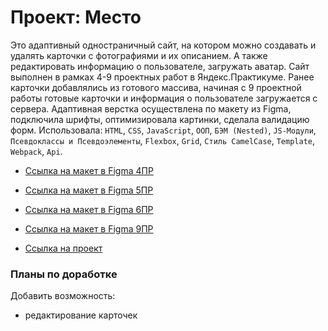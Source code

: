 # Проект: Место

Это адаптивный одностраничный сайт, на котором можно создавать и удалять карточки
с фотографиями и их описанием. А также редактировать информацию о пользователе, загружать аватар.
Сайт выполнен в рамках 4-9 проектных работ в Яндекс.Практикуме. Ранее карточки добавлялись из готового массива, начиная 
с 9 проектной работы готовые карточки и информация о пользователе загружается с сервера.
Адаптивная верстка осуществлена по макету из Figma, подключила шрифты,
оптимизировала картинки, сделала валидацию форм. Использовала: `HTML`, 
`CSS`, `JavaScript`, `ООП`, `БЭМ (Nested)`, `JS-Модули`, `Псевдоклассы
и Псевдоэлементы`, `Flexbox`, `Grid`, `Стиль CamelCase`, `Template`, `Webpack`,
`Api`.

* [Ссылка на макет в Figma 4ПР](https://www.figma.com/file/2cn9N9jSkmxD84oJik7xL7/JavaScript.-Sprint-4?node-id=0%3A1)
* [Ссылка на макет в Figma 5ПР](https://www.figma.com/file/bjyvbKKJN2naO0ucURl2Z0/JavaScript.-Sprint-5?node-id=0%3A1)
* [Ссылка на макет в Figma 6ПР](https://www.figma.com/file/kRVLKwYG3d1HGLvh7JFWRT/JavaScript.-Sprint-6?node-id=0%3A1)
* [Ссылка на макет в Figma 9ПР](https://www.figma.com/file/PSdQFRHoxXJFs2FH8IXViF/JavaScript-9-sprint?node-id=0%3A1)

* [Ссылка на проект](https://irinaais.github.io/mesto/)

### Планы по доработке

Добавить возможность:
* редактирование карточек

